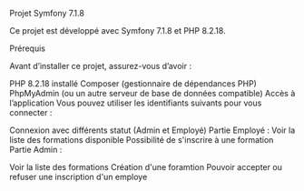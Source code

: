 Projet Symfony 7.1.8

Ce projet est développé avec Symfony 7.1.8 et PHP 8.2.18.

Prérequis

Avant d’installer ce projet, assurez-vous d’avoir :

PHP 8.2.18 installé
Composer (gestionnaire de dépendances PHP)
PhpMyAdmin (ou un autre serveur de base de données compatible) Accès à l’application
Vous pouvez utiliser les identifiants suivants pour vous connecter :


Connexion avec différents statut (Admin et Employé) Partie Employé :
Voir la liste des formations disponible
Possibilité de s'inscrire à une formation
Partie Admin :

Voir la liste des formations
Création d'une foramtion
Pouvoir accepter ou refuser une inscription d'un employe
